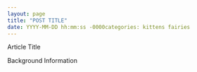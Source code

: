 ```yaml
---
layout: page
title: "POST TITLE"
date: YYYY-MM-DD hh:mm:ss -0000categories: kittens fairies
---
```


Article Title

Background Information

